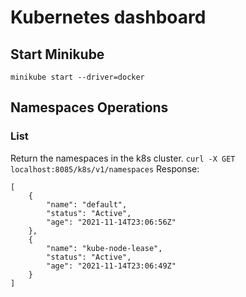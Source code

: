 # Kubernetes dashboard

## Start Minikube

```
minikube start --driver=docker
```

## Namespaces Operations

### List

Return the namespaces in the k8s cluster. ```curl -X GET localhost:8085/k8s/v1/namespaces```
Response:
```
[
    {
        "name": "default",
        "status": "Active",
        "age": "2021-11-14T23:06:56Z"
    },
    {
        "name": "kube-node-lease",
        "status": "Active",
        "age": "2021-11-14T23:06:49Z"
    }
]
```